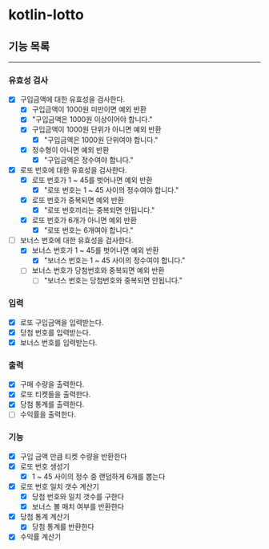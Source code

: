 # kotlin-lotto

## 기능 목록
---

### 유효성 검사

- [x] 구입금액에 대한 유효성을 검사한다.
    - [x] 구입금액이 1000원 미만이면 예외 반환
    - [x] "구입금액은 1000원 이상이어야 합니다."
    - [x] 구입금액이 1000원 단위가 아니면 예외 반환
        - [x] "구입금액은 1000원 단위여야 합니다."
    - [x] 정수형이 아니면 예외 반환
        - [x] "구입금액은 정수여야 합니다."

- [x] 로또 번호에 대한 유효성을 검사한다.
    - [x] 로또 번호가 1 ~ 45를 벗어나면 예외 반환
        - [x] "로또 번호는 1 ~ 45 사이의 정수여야 합니다."
    - [x] 로또 번호가 중복되면 예외 반환
        - [x] "로또 번호끼리는 중복되면 안됩니다."
    - [x] 로또 번호가 6개가 아니면 예외 반환
        - [x] "로또 번호는 6개여야 합니다."

- [ ] 보너스 번호에 대한 유효성을 검사한다.
    - [x] 보너스 번호가 1 ~ 45를 벗어나면 예외 반환
        - [x] "보너스 번호는 1 ~ 45 사이의 정수여야 합니다."
    - [ ] 보너스 번호가 당첨번호와 중복되면 예외 반환
        - [ ] "보너스 번호는 당첨번호와 중복되면 안됩니다."

### 입력

- [x] 로또 구입금액을 입력받는다.
- [x] 당첨 번호를 입력받는다.
- [x] 보너스 번호를 입력받는다.

### 출력

- [x] 구매 수량을 출력한다.
- [x] 로또 티켓들을 출력한다.
- [x] 당첨 통계를 출력한다.
- [ ] 수익률을 출력한다.

### 기능

- [x] 구입 금액 만큼 티켓 수량을 반환한다
- [x] 로또 번호 생성기
    - [x] 1 ~ 45 사이의 정수 중 랜덤하게 6개를 뽑는다
- [x] 로또 번호 일치 갯수 계산기
    - [x] 당첨 번호와 일치 갯수를 구한다
    - [x] 보너스 볼 매치 여부를 반환한다
- [x] 당첨 통계 계산기
    - [x] 당첨 통계를 반환한다
- [x] 수익률 계산기
